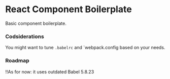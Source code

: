 # React Component Boilerplate

Basic component boilerplate.

### Codsiderations

You might want to tune `.babelrc` and `webpack.config based on your needs.

### Roadmap

!!As for now: it uses outdated Babel 5.8.23